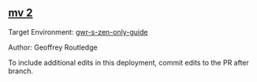 ## [mv 2](https://app.salto.io/orgs/3ab0fb5b-95a7-497b-836a-2583702766e1/envs/31410f93-fc16-471b-8485-f8bb19a5ebf2/deployments/70d9aeae-20de-44ad-8ba8-3cdef720177e)

Target Environment: [gwr-s-zen-only-guide](https://app.salto.io/orgs/3ab0fb5b-95a7-497b-836a-2583702766e1/envs/31410f93-fc16-471b-8485-f8bb19a5ebf2) 

Author: Geoffrey Routledge

To include additional edits in this deployment, commit edits to the PR after branch.